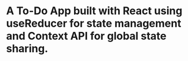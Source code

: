 # A To-Do App built with React using useReducer for state management and Context API for global state sharing.
